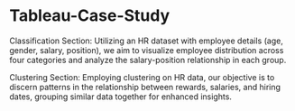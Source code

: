 # Tableau-Case-Study
Classification Section: Utilizing an HR dataset with employee details (age, gender, salary, position), we aim to visualize employee distribution across four categories and analyze the salary-position relationship in each group.

Clustering Section: Employing clustering on HR data, our objective is to discern patterns in the relationship between rewards, salaries, and hiring dates, grouping similar data together for enhanced insights.
